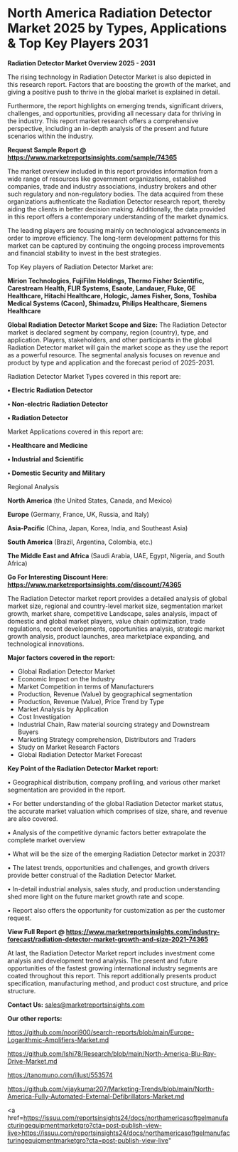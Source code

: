# North America Radiation Detector Market 2025 by Types, Applications & Top Key Players 2031

<Strong> Radiation Detector Market Overview 2025 - 2031</strong>

The rising technology in Radiation Detector Market is also depicted in this research report. Factors that are boosting the growth of the market, and giving a positive push to thrive in the global market is explained in detail.

Furthermore, the report highlights on emerging trends, significant drivers, challenges, and opportunities, providing all necessary data for thriving in the industry. This report market research offers a comprehensive perspective, including an in-depth analysis of the present and future scenarios within the industry.

<strong>Request Sample Report @ <a href=https://www.marketreportsinsights.com/sample/74365>https://www.marketreportsinsights.com/sample/74365</a></strong>

The market overview included in this report provides information from a wide range of resources like government organizations, established companies, trade and industry associations, industry brokers and other such regulatory and non-regulatory bodies. The data acquired from these organizations authenticate the Radiation Detector research report, thereby aiding the clients in better decision making. Additionally, the data provided in this report offers a contemporary understanding of the market dynamics.

The leading players are focusing mainly on technological advancements in order to improve efficiency. The long-term development patterns for this market can be captured by continuing the ongoing process improvements and financial stability to invest in the best strategies.

Top Key players of Radiation Detector Market are:

<strong>Mirion Technologies, FujiFilm Holdings, Thermo Fisher Scientific, Carestream Health, FLIR Systems, Esaote, Landauer, Fluke, GE Healthcare, Hitachi Healthcare, Hologic, James Fisher, Sons, Toshiba Medical Systems (Cacon), Shimadzu, Philips Healthcare, Siemens Healthcare</strong>

<strong><b>Global Radiation Detector Market Scope and Size:</b></strong>
The Radiation Detector market is declared segment by company, region (country), type, and application. Players, stakeholders, and other participants in the global Radiation Detector market will gain the market scope as they use the report as a powerful resource. The segmental analysis focuses on revenue and product by type and application and the forecast period of 2025-2031.

Radiation Detector Market Types covered in this report are:

<strong>• Electric Radiation Detector

• Non-electric Radiation Detector

• Radiation Detector</strong>

Market Applications covered in this report are:

<strong>• Healthcare and Medicine

• Industrial and Scientific

• Domestic Security and Military</strong> 

Regional Analysis

<strong>North America</strong> (the United States, Canada, and Mexico)

<strong>Europe</strong> (Germany, France, UK, Russia, and Italy)

<strong>Asia-Pacific</strong> (China, Japan, Korea, India, and Southeast Asia)

<strong>South America</strong> (Brazil, Argentina, Colombia, etc.)

<strong>The Middle East and Africa</strong> (Saudi Arabia, UAE, Egypt, Nigeria, and South Africa)

<strong>Go For Interesting Discount Here: <a href=https://www.marketreportsinsights.com/discount/74365>https://www.marketreportsinsights.com/discount/74365</a></strong>

The Radiation Detector market report provides a detailed analysis of global market size, regional and country-level market size, segmentation market growth, market share, competitive Landscape, sales analysis, impact of domestic and global market players, value chain optimization, trade regulations, recent developments, opportunities analysis, strategic market growth analysis, product launches, area marketplace expanding, and technological innovations.

<strong><b>Major factors covered in the report:</b></strong>
<ul>
  <li>Global Radiation Detector Market </li>
  <li>Economic Impact on the Industry</li>
  <li>Market Competition in terms of Manufacturers</li>
  <li>Production, Revenue (Value) by geographical segmentation</li>
  <li>Production, Revenue (Value), Price Trend by Type</li>
  <li>Market Analysis by Application</li>
  <li>Cost Investigation</li>
  <li>Industrial Chain, Raw material sourcing strategy and Downstream Buyers</li>
  <li>Marketing Strategy comprehension, Distributors and Traders</li>
  <li>Study on Market Research Factors</li>
  <li>Global Radiation Detector Market Forecast</li>
</ul>

<strong><b>Key Point of the Radiation Detector Market report:</b></strong>

• Geographical distribution, company profiling, and various other market segmentation are provided in the report.

• For better understanding of the global Radiation Detector market status, the accurate market valuation which comprises of size, share, and revenue are also covered.

• Analysis of the competitive dynamic factors better extrapolate the complete market overview

• What will be the size of the emerging Radiation Detector market in 2031?

• The latest trends, opportunities and challenges, and growth drivers provide better construal of the Radiation Detector Market.

• In-detail industrial analysis, sales study, and production understanding shed more light on the future market growth rate and scope.

• Report also offers the opportunity for customization as per the customer request.

<strong><b>View Full Report @ <a href=https://www.marketreportsinsights.com/industry-forecast/radiation-detector-market-growth-and-size-2021-74365>https://www.marketreportsinsights.com/industry-forecast/radiation-detector-market-growth-and-size-2021-74365</a></b></strong>


At last, the Radiation Detector Market report includes investment come analysis and development trend analysis. The present and future opportunities of the fastest growing international industry segments are coated throughout this report. This report additionally presents product specification, manufacturing method, and product cost structure, and price structure.

<strong>Contact Us:</strong>
sales@marketreportsinsights.com

<strong>Our other reports:</strong>

<a href=https://github.com/noori900/search-reports/blob/main/Europe-Logarithmic-Amplifiers-Market.md>https://github.com/noori900/search-reports/blob/main/Europe-Logarithmic-Amplifiers-Market.md</a>

<a href=https://github.com/Ishi78/Research/blob/main/North-America-Blu-Ray-Drive-Market.md>https://github.com/Ishi78/Research/blob/main/North-America-Blu-Ray-Drive-Market.md</a>

<a href=https://tanomuno.com/illust/553574>https://tanomuno.com/illust/553574</a>

<a href=https://github.com/vijaykumar207/Marketing-Trends/blob/main/North-America-Fully-Automated-External-Defibrillators-Market.md>https://github.com/vijaykumar207/Marketing-Trends/blob/main/North-America-Fully-Automated-External-Defibrillators-Market.md</a>

<a href=https://issuu.com/reportsinsights24/docs/northamericasoftgelmanufacturingequipmentmarketgro?cta=post-publish-view-live>https://issuu.com/reportsinsights24/docs/northamericasoftgelmanufacturingequipmentmarketgro?cta=post-publish-view-live</a>"
